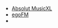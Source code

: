 - [Absolut MusicXL](https://www.absolutradio.de/musicxl/player#)
- [egoFM](https://player.egofm.de/radioplayer/?stream=egofm)
- 